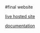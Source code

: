 #final website

[live hosted site](http://sites.bxmc.poly.edu/~shelbyfirebaugh/WebDevProjects/final/frame.html)

[documentation](http://sites.bxmc.poly.edu/~shelbyfirebaugh/WebDev/?p=39)